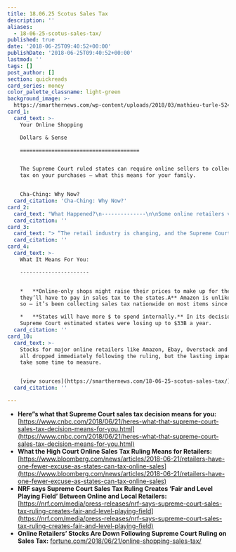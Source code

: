 ```yaml
---
title: 18.06.25 Scotus Sales Tax
description: ''
aliases:
  - 18-06-25-scotus-sales-tax/
published: true
date: '2018-06-25T09:40:52+00:00'
publishDate: '2018-06-25T09:40:52+00:00'
lastmod: ''
tags: []
post_author: []
section: quickreads
card_series: money
color_palette_classname: light-green
background_image: >-
  https://smarthernews.com/wp-content/uploads/2018/03/mathieu-turle-524977-unsplash-scaled.jpg
card_1:
  card_text: >-
    Your Online Shopping  

    Dollars & Sense

    ======================================


    The Supreme Court ruled states can require online sellers to collect sales
    tax on your purchases – what this means for your family.


    Cha-Ching: Why Now?
  card_citation: 'Cha-Ching: Why Now?'
card_2:
  card_text: "What Happened?\n--------------\n\nSome online retailers voluntarily collect sales tax in the 45 states + DC that impose a sales tax, **but many don’t**, placing brick-and-mortar shops at a disadvantage.\n\nThe high court overturned a 1992 ruling prohibiting states from collecting sales tax from out-of-state retailers w/o a ‘physical presence’ in the same state as the buyer."
  card_citation: ''
card_3:
  card_text: "> “The retail industry is changing, and the Supreme Court has acted correctly in recognizing that it’s time for outdated sales tax policies to change as well. This ruling clears the way for a fair and level playing field where all retailers compete under the same sales tax rules whether they sell merchandise online, in-store or both.’\n> \n> National Retail Federation President and CEO Matthew Shay"
  card_citation: ''
card_4:
  card_text: >-
    What It Means For You:

    ----------------------


    *   **Online-only shops might raise their prices to make up for the money
    they’ll have to pay in sales tax to the states.A** Amazon is unlikely to do
    so – it’s been collecting sales tax nationwide on most items since 2017.

    *   **States will have more $ to spend internally.** In its decision, the
    Supreme Court estimated states were losing up to $33B a year.
  card_citation: ''
card_10:
  card_text: >-
    Stocks for major online retailers like Amazon, Ebay, Overstock and Wayfair
    all dropped immediately following the ruling, but the lasting impact will
    take some time to measure.


    [view sources](https://smarthernews.com/18-06-25-scotus-sales-tax/)
  card_citation: ''

---
```

*   **Here”s what that Supreme Court sales tax decision means for you:** [https://www.cnbc.com/2018/06/21/heres-what-that-supreme-court-sales-tax-decision-means-for-you.html](https://www.cnbc.com/2018/06/21/heres-what-that-supreme-court-sales-tax-decision-means-for-you.html)
*   **What the High Court Online Sales Tax Ruling Means for Retailers:** [https://www.bloomberg.com/news/articles/2018-06-21/retailers-have-one-fewer-excuse-as-states-can-tax-online-sales](https://www.bloomberg.com/news/articles/2018-06-21/retailers-have-one-fewer-excuse-as-states-can-tax-online-sales)
*   **NRF says Supreme Court Sales Tax Ruling Creates ‘Fair and Level Playing Field’ Between Online and Local Retailers:** [https://nrf.com/media/press-releases/nrf-says-supreme-court-sales-tax-ruling-creates-fair-and-level-playing-field](https://nrf.com/media/press-releases/nrf-says-supreme-court-sales-tax-ruling-creates-fair-and-level-playing-field)
*   **Online Retailers’ Stocks Are Down Following Supreme Court Ruling on Sales Tax:** [fortune.com/2018/06/21/online-shopping-sales-tax/](http://fortune.com/2018/06/21/online-shopping-sales-tax/)